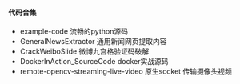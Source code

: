 #### 代码合集
* example-code   流畅的python源码
* GeneralNewsExtractor    通用新闻网页提取内容
* CrackWeiboSlide   微博九宫格验证码破解
* DockerInAction_SourceCode docker实战源码
* remote-opencv-streaming-live-video 原生socket 传输摄像头视频
